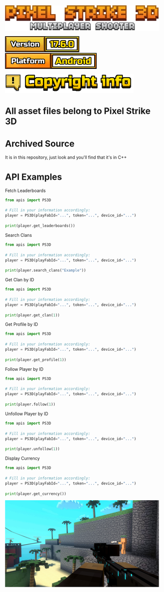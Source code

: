 [![Pixel Strike 3D](PIxelStrike3DLogo.png)](#)

[![Version: 17.6.0](info_version.png)](#)
[![Platform: Android](info_platform.png)](#)


[![Copyright info](title_copyright.png)](#)

# All asset files belong to Pixel Strike 3D


# Archived Source

It is in this repository, just look and you'll find that it's in C++


# API Examples
Fetch Leaderboards
```python
from apis import PS3D

# Fill in your information accordingly:
player = PS3D(playFabId="...", token="...", device_id="...")

print(player.get_leaderboards())
```

Search Clans
```python
from apis import PS3D

# Fill in your information accordingly:
player = PS3D(playFabId="...", token="...", device_id="...")

print(player.search_clans("Example"))
```

Get Clan by ID
```python
from apis import PS3D

# Fill in your information accordingly:
player = PS3D(playFabId="...", token="...", device_id="...")

print(player.get_clan(1))
```

Get Profile by ID
```python
from apis import PS3D

# Fill in your information accordingly:
player = PS3D(playFabId="...", token="...", device_id="...")

print(player.get_profile(1))
```

Follow Player by ID
```python
from apis import PS3D

# Fill in your information accordingly:
player = PS3D(playFabId="...", token="...", device_id="...")

print(player.follow(1))
```

Unfollow Player by ID
```python
from apis import PS3D

# Fill in your information accordingly:
player = PS3D(playFabId="...", token="...", device_id="...")

print(player.unfollow(1))
```

Display Currency
```python
from apis import PS3D

# Fill in your information accordingly:
player = PS3D(playFabId="...", token="...", device_id="...")

print(player.get_currency())
```

[![Gameplay](pixel.jpg)](#)
